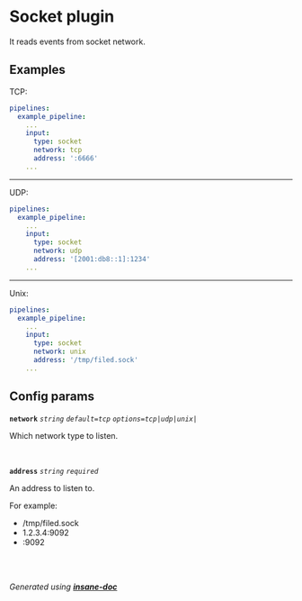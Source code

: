 # Socket plugin
It reads events from socket network.

## Examples
TCP:
```yaml
pipelines:
  example_pipeline:
    ...
    input:
      type: socket
      network: tcp
      address: ':6666'
    ...
```
---
UDP:
```yaml
pipelines:
  example_pipeline:
    ...
    input:
      type: socket
      network: udp
      address: '[2001:db8::1]:1234'
    ...
```
---
Unix:
```yaml
pipelines:
  example_pipeline:
    ...
    input:
      type: socket
      network: unix
      address: '/tmp/filed.sock'
    ...
```

## Config params
**`network`** *`string`* *`default=tcp`* *`options=tcp|udp|unix|`* 

Which network type to listen.

<br>

**`address`** *`string`* *`required`* 

An address to listen to.

For example:
- /tmp/filed.sock
- 1.2.3.4:9092
- :9092

<br>


<br>*Generated using [__insane-doc__](https://github.com/vitkovskii/insane-doc)*